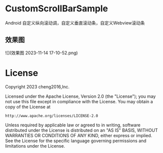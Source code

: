 # CustomScrollBarSample
Android 自定义纵向滚动调，自定义垂直滚动条，自定义Webview滚动条

## 效果图

   ![](效果图 2023-11-14 17-10-52.png)


# License

Copyright 2023 cheng2016,Inc.

Licensed under the Apache License, Version 2.0 (the "License");
you may not use this file except in compliance with the License.
You may obtain a copy of the License at

    http://www.apache.org/licenses/LICENSE-2.0

Unless required by applicable law or agreed to in writing, software
distributed under the License is distributed on an "AS IS" BASIS,
WITHOUT WARRANTIES OR CONDITIONS OF ANY KIND, either express or implied.
See the License for the specific language governing permissions and
limitations under the License.
